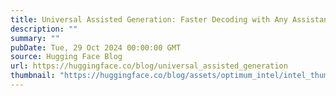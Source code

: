 ```yaml
---
title: Universal Assisted Generation: Faster Decoding with Any Assistant Model
description: ""
summary: ""
pubDate: Tue, 29 Oct 2024 00:00:00 GMT
source: Hugging Face Blog
url: https://huggingface.co/blog/universal_assisted_generation
thumbnail: "https://huggingface.co/blog/assets/optimum_intel/intel_thumbnail.png"
---
```


